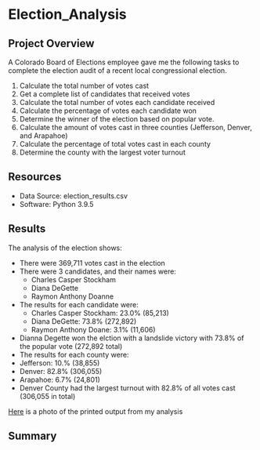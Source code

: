 # Election_Analysis
## Project Overview
A Colorado Board of Elections employee gave me the following tasks to complete the election audit of a recent local congressional election.

  1. Calculate the total number of votes cast
  2. Get a complete list of candidates that received votes
  3. Calculate the total number of votes each candidate received
  4. Calculate the percentage of votes each candidate won
  5. Determine the winner of the election based on popular vote.
  6. Calculate the amount of votes cast in three counties (Jefferson, Denver, and Arapahoe)
  7. Calculate the percentage of total votes cast in each county
  8. Determine the county with the largest voter turnout

## Resources
- Data Source: election_results.csv
- Software: Python 3.9.5

## Results
The analysis of the election shows:
- There were 369,711  votes cast in the election
- There were 3 candidates, and their names were:
  - Charles Casper Stockham
  - Diana DeGette
  - Raymon Anthony Doanne
- The results for each candidate were:
  - Charles Casper Stockham: 23.0% (85,213)
  - Diana DeGette: 73.8% (272,892)
  - Raymon Anthony Doane: 3.1% (11,606)
- Dianna Degette won the elction with a landslide victory with 73.8% of the popular vote (272,892 total)
- The results for each county were:
-   Jefferson: 10.% (38,855)
-   Denver: 82.8% (306,055) 
-   Arapahoe: 6.7% (24,801)  
- Denver County had the largest turnout with 82.8% of all votes cast (306,055 in total)

[Here](https://github.com/mabuckjr/Election_Analysis/blob/main/Resources/Photo_of_Election_Results.PNG) is a photo of the printed output from my analysis
## Summary

